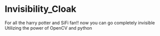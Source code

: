 # Invisibility_Cloak
For all the harry potter and SiFi fan!! now you can go completely invisible Utilizing the power of OpenCV and python 
